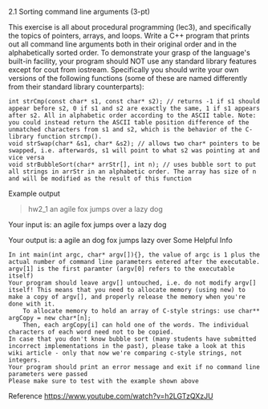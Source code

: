 2.1 Sorting command line arguments (3-pt)

This exercise is all about procedural programming (lec3), and specifically the topics of pointers, arrays, and loops. 
Write a C++ program that prints out all command line arguments both in their original order and in the alphabetically sorted order. 
To demonstrate your grasp of the language's built-in facility, your program should NOT use any standard library features except for cout from iostream. 
Specifically you should write your own versions of the following functions (some of these are named differently from their standard library counterparts):

    int strCmp(const char* s1, const char* s2); // returns -1 if s1 should appear before s2, 0 if s1 and s2 are exactly the same, 1 if s1 appears after s2. All in alphabetic order according to the ASCII table. Note: you could instead return the ASCII table position difference of the unmatched characters from s1 and s2, which is the behavior of the C-library function strcmp().
    void strSwap(char* &s1, char* &s2); // allows two char* pointers to be swapped, i.e. afterwards, s1 will point to what s2 was pointing at and vice versa
    void strBubbleSort(char* arrStr[], int n); // uses bubble sort to put all strings in arrStr in an alphabetic order. The array has size of n and will be modified as the result of this function

Example output
>hw2_1 an agile fox jumps over a lazy dog

Your input is:
  an
  agile
  fox
  jumps
  over
  a
  lazy
  dog

Your output is:
  a
  agile
  an
  dog
  fox
  jumps
  lazy
  over
Some Helpful Info

    In int main(int argc, char* argv[]){}, the value of argc is 1 plus the actual number of command line parameters entered after the executable. argv[1] is the first paramter (argv[0] refers to the executable itself)
    Your program should leave argv[] untouched, i.e. do not modify argv[] itself! This means that you need to allocate memory (using new) to make a copy of argv[], and properly release the memory when you're done with it.
        To allocate memory to hold an array of C-style strings: use char** argCopy = new char*[n];
        Then, each argCopy[i] can hold one of the words. The individual characters of each word need not to be copied.
    In case that you don't know bubble sort (many students have submitted incorrect implementations in the past), please take a look at this wiki article - only that now we're comparing c-style strings, not integers.
    Your program should print an error message and exit if no command line parameters were passed
    Please make sure to test with the example shown above

Reference
https://www.youtube.com/watch?v=h2LGTzQXzJU